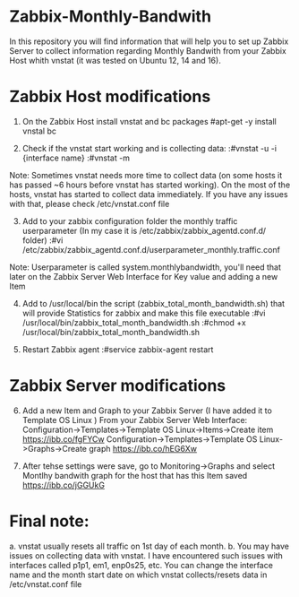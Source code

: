 # Zabbix-Monthly-Bandwith
In this repository you will find information that will help you to set up Zabbix Server to collect information regarding Monthly Bandwith from your Zabbix Host whith vnstat (it was tested on Ubuntu 12, 14 and 16).

# Zabbix Host modifications
1) On the Zabbix Host install vnstat and bc packages
#apt-get -y install vnstal bc

2) Check if the vnstat start working and is collecting data:
:#vnstat -u -i {interface name}
:#vnstat -m

Note:
Sometimes vnstat needs more time to collect data (on some hosts it has passed ~6 hours before vnstat has started working). On the most of the hosts, vnstat has started to collect data immediately.
If you have any issues with that, please check /etc/vnstat.conf file

3) Add to your zabbix configuration folder the monthly traffic userparameter (In my case it is /etc/zabbix/zabbix_agentd.conf.d/ folder)
:#vi /etc/zabbix/zabbix_agentd.conf.d/userparameter_monthly.traffic.conf

Note:
Userparameter is called system.monthlybandwidth, you'll need that later on the Zabbix Server Web Interface for Key value and adding a new Item

4) Add to /usr/local/bin the script (zabbix_total_month_bandwidth.sh) that will provide Statistics for zabbix and make this file executable
:#vi /usr/local/bin/zabbix_total_month_bandwidth.sh
:#chmod +x /usr/local/bin/zabbix_total_month_bandwidth.sh

5) Restart Zabbix agent
:#service zabbix-agent restart

# Zabbix Server modifications
6) Add a new Item and Graph to your Zabbix Server (I have added it to Template OS Linux )
From your Zabbix Server Web Interface: Configuration->Templates->Template OS Linux->Items->Create item
https://ibb.co/fgFYCw
Configuration->Templates->Template OS Linux->Graphs->Create graph
https://ibb.co/hEG6Xw

7) After tehse settings were save, go to Monitoring->Graphs and select Montlhy bandwith graph for the host that has this Item saved
https://ibb.co/jGGUkG

# Final note:
a. vnstat usually resets all traffic on 1st day of each month.
b. You may have issues on collecting data with vnstat. I have encountered such issues with interfaces called p1p1, em1, enp0s25, etc. 
You can change the interface name and the month start date on which vnstat collects/resets data in /etc/vnstat.conf file
